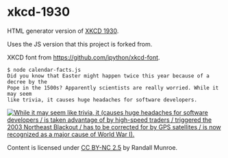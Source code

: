 # xkcd-1930

HTML generator version of [XKCD 1930](https://xkcd.com/1930/).

Uses the JS version that this project is forked from.

XKCD font from https://github.com/ipython/xkcd-font.


```
$ node calendar-facts.js
Did you know that Easter might happen twice this year because of a decree by the
Pope in the 1500s? Apparently scientists are really worried. While it may seem
like trivia, it causes huge headaches for software developers.
```

[![While it may seem like trivia, it (causes huge headaches for software developers / is taken advantage of by high-speed traders / triggered the 2003 Northeast Blackout / has to be corrected for by GPS satellites / is now recognized as a major cause of World War I).](https://imgs.xkcd.com/comics/calendar_facts.png)](https://xkcd.com/license.html)

Content is licensed under [CC BY-NC 2.5](https://creativecommons.org/licenses/by-nc/2.5/) by Randall Munroe.
